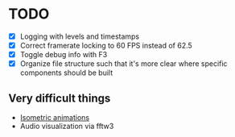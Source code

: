 # TODO

- [x] Logging with levels and timestamps
- [x] Correct framerate locking to 60 FPS instead of 62.5
- [x] Toggle debug info with F3
- [x] Organize file structure such that it's more clear where specific components should be built

## Very difficult things

- [Isometric animations](https://youtu.be/04oQ2jOUjkU)
- Audio visualization via fftw3
